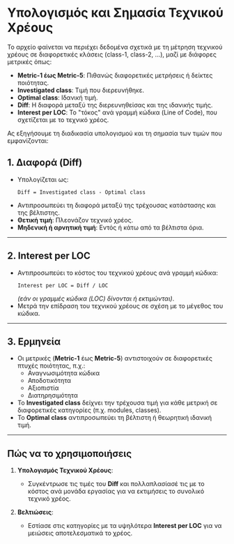 
# Υπολογισμός και Σημασία Τεχνικού Χρέους

Το αρχείο φαίνεται να περιέχει δεδομένα σχετικά με τη μέτρηση τεχνικού χρέους σε διαφορετικές κλάσεις (class-1, class-2, ...), μαζί με διάφορες μετρικές όπως:

- **Metric-1 έως Metric-5**: Πιθανώς διαφορετικές μετρήσεις ή δείκτες ποιότητας.   
- **Investigated class**: Τιμή που διερευνήθηκε.   
- **Optimal class**: Ιδανική τιμή.   
- **Diff**: Η διαφορά μεταξύ της διερευνηθείσας και της ιδανικής τιμής.   
- **Interest per LOC**: Το "τόκος" ανά γραμμή κώδικα (Line of Code), που σχετίζεται με το τεχνικό χρέος.

Ας εξηγήσουμε τη διαδικασία υπολογισμού και τη σημασία των τιμών που εμφανίζονται:

## 1. **Διαφορά (Diff)**
- Υπολογίζεται ως:
  ```
  Diff = Investigated class - Optimal class
  ```
- Αντιπροσωπεύει τη διαφορά μεταξύ της τρέχουσας κατάστασης και της βέλτιστης.
- **Θετική τιμή**: Πλεονάζον τεχνικό χρέος.  
- **Μηδενική ή αρνητική τιμή**: Εντός ή κάτω από τα βέλτιστα όρια.

---

## 2. **Interest per LOC**
- Αντιπροσωπεύει το κόστος του τεχνικού χρέους ανά γραμμή κώδικα:
  ```
  Interest per LOC = Diff / LOC
  ```
  *(εάν οι γραμμές κώδικα (LOC) δίνονται ή εκτιμώνται)*.
- Μετρά την επίδραση του τεχνικού χρέους σε σχέση με το μέγεθος του κώδικα.

---

## 3. **Ερμηνεία**
- Οι μετρικές (**Metric-1** έως **Metric-5**) αντιστοιχούν σε διαφορετικές πτυχές ποιότητας, π.χ.:
  - Αναγνωσιμότητα κώδικα
  - Αποδοτικότητα
  - Αξιοπιστία
  - Διατηρησιμότητα
- Το **Investigated class** δείχνει την τρέχουσα τιμή για κάθε μετρική σε διαφορετικές κατηγορίες (π.χ. modules, classes).
- Το **Optimal class** αντιπροσωπεύει τη βέλτιστη ή θεωρητική ιδανική τιμή.

---

## Πώς να το χρησιμοποιήσεις
1. **Υπολογισμός Τεχνικού Χρέους**:
   - Συγκέντρωσε τις τιμές του **Diff** και πολλαπλασίασέ τις με το κόστος ανά μονάδα εργασίας για να εκτιμήσεις το συνολικό τεχνικό χρέος.

2. **Βελτιώσεις**:
   - Εστίασε στις κατηγορίες με τα υψηλότερα **Interest per LOC** για να μειώσεις αποτελεσματικά το χρέος.
